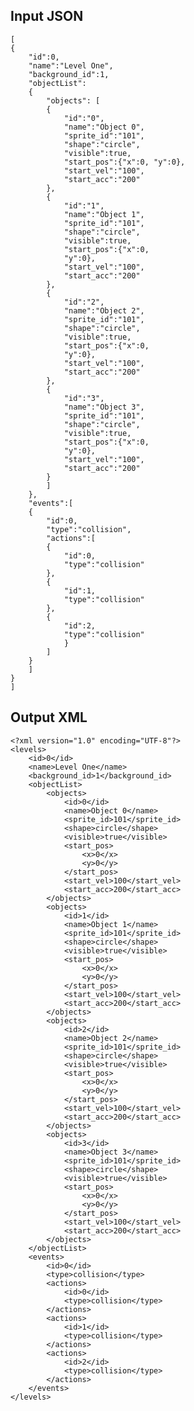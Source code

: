 ## Input JSON
	[
	{
		"id":0,
		"name":"Level One",
		"background_id":1,
		"objectList":
		{
			"objects": [
			{
				"id":"0",
				"name":"Object 0",
				"sprite_id":"101",
				"shape":"circle",
				"visible":true,
				"start_pos":{"x":0, "y":0},
				"start_vel":"100",
				"start_acc":"200"
			},
			{
				"id":"1",
				"name":"Object 1",
				"sprite_id":"101",
				"shape":"circle",
				"visible":true,
				"start_pos":{"x":0,
				"y":0},
				"start_vel":"100",
				"start_acc":"200"
			},
			{
				"id":"2",
				"name":"Object 2",
				"sprite_id":"101",
				"shape":"circle",
				"visible":true,
				"start_pos":{"x":0,
				"y":0},
				"start_vel":"100",
				"start_acc":"200"
			},
			{
				"id":"3",
				"name":"Object 3",
				"sprite_id":"101",
				"shape":"circle",
				"visible":true,
				"start_pos":{"x":0,
				"y":0},
				"start_vel":"100",
				"start_acc":"200"
			}
			]
		},
		"events":[
		{
			"id":0,
			"type":"collision",
			"actions":[
			{
				"id":0,
				"type":"collision"
			},
			{
				"id":1,
				"type":"collision"
			},
			{
				"id":2,
				"type":"collision"
				}
			]
		}
		]	
	}
	]

## Output XML
	<?xml version="1.0" encoding="UTF-8"?>
	<levels>
		<id>0</id>
		<name>Level One</name>
		<background_id>1</background_id>
		<objectList>
			<objects>
				<id>0</id>
				<name>Object 0</name>
				<sprite_id>101</sprite_id>
				<shape>circle</shape>
				<visible>true</visible>
				<start_pos>
					<x>0</x>
					<y>0</y>
				</start_pos>
				<start_vel>100</start_vel>
				<start_acc>200</start_acc>
			</objects>
			<objects>
				<id>1</id>
				<name>Object 1</name>
				<sprite_id>101</sprite_id>
				<shape>circle</shape>
				<visible>true</visible>
				<start_pos>
					<x>0</x>
					<y>0</y>
				</start_pos>
				<start_vel>100</start_vel>
				<start_acc>200</start_acc>
			</objects>
			<objects>
				<id>2</id>
				<name>Object 2</name>
				<sprite_id>101</sprite_id>
				<shape>circle</shape>
				<visible>true</visible>
				<start_pos>
					<x>0</x>
					<y>0</y>
				</start_pos>
				<start_vel>100</start_vel>
				<start_acc>200</start_acc>
			</objects>
			<objects>
				<id>3</id>
				<name>Object 3</name>
				<sprite_id>101</sprite_id>
				<shape>circle</shape>
				<visible>true</visible>
				<start_pos>
					<x>0</x>
					<y>0</y>
				</start_pos>
				<start_vel>100</start_vel>
				<start_acc>200</start_acc>
			</objects>
		</objectList>
		<events>
			<id>0</id>
			<type>collision</type>
			<actions>
				<id>0</id>
				<type>collision</type>
			</actions>
			<actions>
				<id>1</id>
				<type>collision</type>
			</actions>
			<actions>
				<id>2</id>
				<type>collision</type>
			</actions>
		</events>
	</levels>